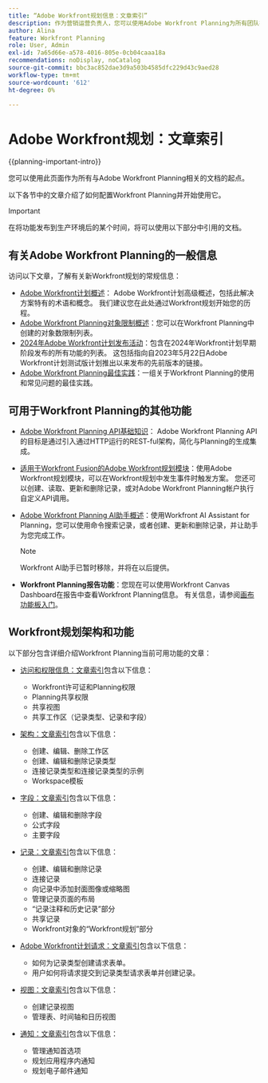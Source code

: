 ```yaml
---
title: “Adobe Workfront规划信息：文章索引”
description: 作为营销运营负责人，您可以使用Adobe Workfront Planning为所有团队在营销生命周期中组织工作。 此部分中的文章介绍如何配置规划功能，以及如何开始将它们用作营销活动管理操作的一部分。
author: Alina
feature: Workfront Planning
role: User, Admin
exl-id: 7a65d66e-a578-4016-805e-0cb04caaa18a
recommendations: noDisplay, noCatalog
source-git-commit: bbc3ac852dae3d9a503b4585dfc229d43c9aed28
workflow-type: tm+mt
source-wordcount: '612'
ht-degree: 0%

---
```


# Adobe Workfront规划：文章索引


{{planning-important-intro}}

您可以使用此页面作为所有与Adobe Workfront Planning相关的文档的起点。

以下各节中的文章介绍了如何配置Workfront Planning并开始使用它。

<!--consider removing the IMPORTANT below after GA-->

>[!IMPORTANT]
>
>在将功能发布到生产环境后的某个时间，将可以使用以下部分中引用的文档。

## 有关Adobe Workfront Planning的一般信息

访问以下文章，了解有关新Workfront规划的常规信息：

* [Adobe Workfront计划概述](/help/quicksilver/planning/general/planning-overview.md)： Adobe Workfront计划高级概述，包括此解决方案特有的术语和概念。 我们建议您在此处通过Workfront规划开始您的历程。
* [Adobe Workfront Planning对象限制概述](/help/quicksilver/planning/general/limitations-overview.md)：您可以在Workfront Planning中创建的对象数限制列表。
* [2024年Adobe Workfront计划发布活动](/help/quicksilver/planning/general/release-activity.md)：包含在2024年Workfront计划早期阶段发布的所有功能的列表。 这包括指向自2023年5月22日Adobe Workfront计划测试版计划推出以来发布的先前版本的链接。
* [Adobe Workfront Planning最佳实践](/help/quicksilver/planning/general/planning-best-practices.md)：一组关于Workfront Planning的使用和常见问题的最佳实践。

## 可用于Workfront Planning的其他功能

* [Adobe Workfront Planning API基础知识](/help/quicksilver/planning/general/planning-api-basics.md)： Adobe Workfront Planning API的目标是通过引入通过HTTP运行的REST-ful架构，简化与Planning的生成集成。

* [适用于Workfront Fusion的Adobe Workfront规划模块](/help/quicksilver/workfront-fusion/apps-and-their-modules/workfront-planning-modules.md)：使用Adobe Workfront规划模块，可以在Workfront规划中发生事件时触发方案。 您还可以创建、读取、更新和删除记录，或对Adobe Workfront Planning帐户执行自定义API调用。

* [Adobe Workfront Planning AI助手概述](/help/quicksilver/planning/general/planning-ai-assistant-overview.md)：使用Workfront AI Assistant for Planning，您可以使用命令搜索记录，或者创建、更新和删除记录，并让助手为您完成工作。

  >[!NOTE]
  >
  >    Workfront AI助手已暂时移除，并将在以后提供。

* **Workfront Planning报告功能**：您现在可以使用Workfront Canvas Dashboard在报告中查看Workfront Planning信息。 有关信息，请参阅[画布功能板入门](/help/quicksilver/reports-and-dashboards/canvas-dashboards/manage-canvas-dashboards/get-started-canvas-dashboards.md)。

## Workfront规划架构和功能

以下部分包含详细介绍Workfront Planning当前可用功能的文章：

* [访问和权限信息：文章索引](/help/quicksilver/planning/access/access-information.md)包含以下信息：

   * Workfront许可证和Planning权限
   * Planning共享权限
   * 共享视图
   * 共享工作区（记录类型、记录和字段）

* [架构：文章索引](/help/quicksilver/planning/architecture/architecture-information.md)包含以下信息：

   * 创建、编辑、删除工作区
   * 创建、编辑和删除记录类型
   * 连接记录类型和连接记录类型的示例
   * Workspace模板

* [字段：文章索引](/help/quicksilver/planning/fields/fields-information.md)包含以下信息：

   * 创建、编辑和删除字段
   * 公式字段
   * 主要字段

* [记录：文章索引](/help/quicksilver/planning/records/records-information.md)包含以下信息：

   * 创建、编辑和删除记录
   * 连接记录
   * 向记录中添加封面图像或缩略图
   * 管理记录页面的布局
   * “记录注释和历史记录”部分
   * 共享记录
   * Workfront对象的“Workfront规划”部分

* [Adobe Workfront计划请求：文章索引](/help/quicksilver/planning/requests/requests-article-index.md)包含以下信息：

   * 如何为记录类型创建请求表单。
   * 用户如何将请求提交到记录类型请求表单并创建记录。

* [视图：文章索引](/help/quicksilver/planning/views/views-information.md)包含以下信息：

   * 创建记录视图
   * 管理表、时间轴和日历视图

* [通知：文章索引](/help/quicksilver/planning/notifications/notifications-information.md)包含以下信息：

   * 管理通知首选项
   * 规划应用程序内通知
   * 规划电子邮件通知

